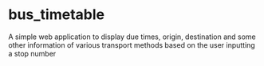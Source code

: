 # bus_timetable

A simple web application to display due times, origin, destination and some other information of various transport methods based on the user inputting a stop number
